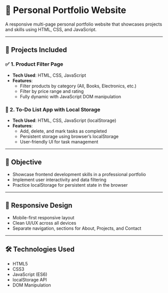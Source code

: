 # 💼 Personal Portfolio Website

A responsive multi-page personal portfolio website that showcases projects and skills using HTML, CSS, and JavaScript.


---

## 📌 Projects Included

### ✅ 1. Product Filter Page
- **Tech Used**: HTML, CSS, JavaScript
- **Features**:
  - Filter products by category (All, Books, Electronics, etc.)
  - Filter by price range and rating
  - Fully dynamic with JavaScript DOM manipulation

### 📝 2. To-Do List App with Local Storage
- **Tech Used**: HTML, CSS, JavaScript (localStorage)
- **Features**:
  - Add, delete, and mark tasks as completed
  - Persistent storage using browser’s localStorage
  - User-friendly UI for task management

---

## 🎯 Objective

- Showcase frontend development skills in a professional portfolio
- Implement user interactivity and data filtering
- Practice localStorage for persistent state in the browser

---

## 📱 Responsive Design

- Mobile-first responsive layout
- Clean UI/UX across all devices
- Separate navigation, sections for About, Projects, and Contact

---

## 🛠️ Technologies Used

- HTML5
- CSS3
- JavaScript (ES6)
- localStorage API
- DOM Manipulation




